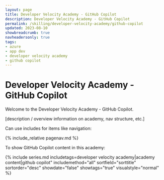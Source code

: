 ```yaml
---
layout: page
title: Developer Velocity Academy - GitHub Copilot
description: Developer Velocity Academy - GitHub Copilot
permalink: /skilling/developer-velocity-academy/github-copilot
updated: 2023-08-10
showbreadcrumb: true
navheadersonly: true
tags:
- azure
- app dev
- developer velocity academy
- github copilot
---
```


# Developer Velocity Academy - GitHub Copilot

Welcome to the Developer Velocity Academy - GitHub Copilot.

[description / overview information on academy, nav structure, etc.]

Can use includes for items like navigation:

{% include_relative pagenav.md %}

To show GitHub Copilot content in this academy:

{% include series.md 
    includetags=developer velocity academy|academy content|github copilot" 
    includemethod="all" 
    sortfield="sorttitle" sortorder="desc" showdate="false" 
    showtags="true" visualstyle="normal" 
%}